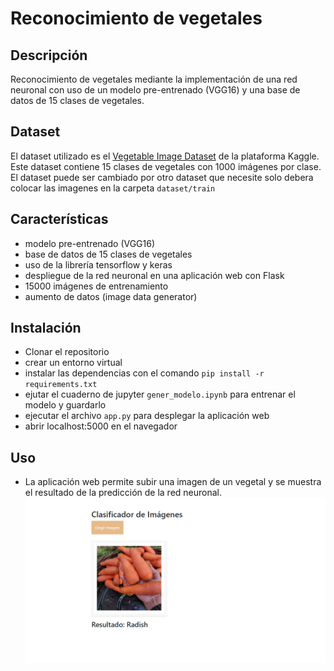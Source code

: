 
# Reconocimiento de vegetales

## Descripción

Reconocimiento de vegetales mediante la implementación de una red neuronal con uso de un modelo pre-entrenado (VGG16) y una base de datos de 15 clases de vegetales. 


## Dataset

El dataset utilizado es el [Vegetable Image Dataset](https://www.kaggle.com/datasets/misrakahmed/vegetable-image-dataset) de la plataforma Kaggle. Este dataset contiene 15 clases de vegetales con 1000 imágenes por clase. El dataset puede ser cambiado por otro dataset que necesite solo debera colocar las imagenes en la carpeta `dataset/train`  

## Características

- modelo pre-entrenado (VGG16)
- base de datos de 15 clases de vegetales
- uso de la librería tensorflow y keras
- despliegue de la red neuronal en una aplicación web con Flask
- 15000 imágenes de entrenamiento
- aumento de datos (image data generator)

## Instalación

- Clonar el repositorio
- crear un entorno virtual
- instalar las dependencias con el comando `pip install -r requirements.txt`
- ejutar el cuaderno de jupyter `gener_modelo.ipynb` para entrenar el modelo y guardarlo
- ejecutar el archivo `app.py` para desplegar la aplicación web
- abrir localhost:5000 en el navegador

## Uso

- La aplicación web permite subir una imagen de un vegetal y se muestra el resultado de la predicción de la red neuronal.
![Vegetable Recognition](/static/vista.png)




